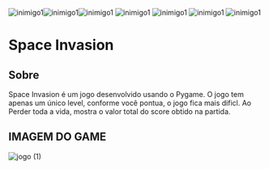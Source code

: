 ![inimigo1](https://github.com/user-attachments/assets/613bf4fa-2505-4727-aa9d-05c3aa7667d5)![inimigo1](https://github.com/user-attachments/assets/b2c84105-0e23-40e8-a28a-8566fa78b87d)![inimigo1](https://github.com/user-attachments/assets/4274028e-1863-4b78-8944-5290a7f15b4b) ![inimigo1](https://github.com/user-attachments/assets/7bd77ad0-ce3a-4d21-9f56-71839c3e1a45) ![inimigo1](https://github.com/user-attachments/assets/2796dba4-ee54-4bbe-8467-11d6497df2ff) ![inimigo1](https://github.com/user-attachments/assets/c30d0166-ff25-45ab-a2f0-af05e2012d11)
![inimigo1](https://github.com/user-attachments/assets/21412d29-050d-4a56-b828-b845dd732d1c) 







#  Space Invasion 

## Sobre  

Space Invasion é um jogo desenvolvido usando o Pygame. O jogo tem apenas um único level, conforme você pontua, o jogo fica mais dificl. Ao Perder toda a vida, mostra o valor total do score obtido na partida. 



## IMAGEM DO GAME  
![jogo (1)](https://github.com/user-attachments/assets/1e648642-0020-40bb-8b76-d91dfa6c2182)

